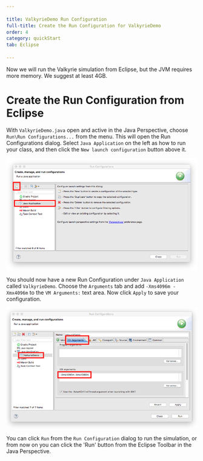 ```yaml
---

title: ValkyrieDemo Run Configuration
full-title: Create the Run Configuration for ValkyrieDemo
order: 4
category: quickStart
tab: Eclipse

---
```


Now we will run the Valkyrie simulation from Eclipse, but the JVM requires more memory.  We suggest at least 4GB.

# Create the Run Configuration from Eclipse

With `ValkyrieDemo.java` open and active in the Java Perspective, choose `Run\Run Configurations...` from the menu.  This will open the Run Configurations dialog. Select `Java Application` on the left as how to run your class, and then click the `New launch configuration` button above it.

![NewRunConfiguration](/resources/images/quickstart/eclipseNewRunConfiguration.png)

You should now have a new Run Configuration under `Java Application` called `ValkyrieDemo`. Choose the `Arguments` tab and add `-Xms4096m -Xmx4096m` to the `VM Arguments:` text area.  Now click `Apply` to save your configuration.

![RunConfigurationVMSettings](/resources/images/quickstart/eclipseVMMemorySetting.png)

You can click `Run` from the `Run Configuration` dialog to run the simulation, or from now on you can click the 'Run' button from the Eclipse Toolbar in the Java Perspective.

